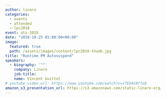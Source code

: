 ```yaml
---
author: linaro
categories:
  - events
  - attended
  - lpc2018
event: ats-2018
date: "2018-10-25 01:00:00+00:00"
image:
  featured: true
  path: /assets/images/content/lpc2018-thumb.jpg
title: "Runtime PM Autosuspend"
speakers:
  - biography: '""'
    company: Linaro
    job-title:
    name: Vincent Guittot
# youtube_video_url: https://www.youtube.com/watch?v=s7Eb4cNffoQ
amazon_s3_presentation_url: https://s3.amazonaws.com/static-linaro-org/event-resources/lpc2018/LPC2018-pm_runtime_autosuspend.pdf
---
```

